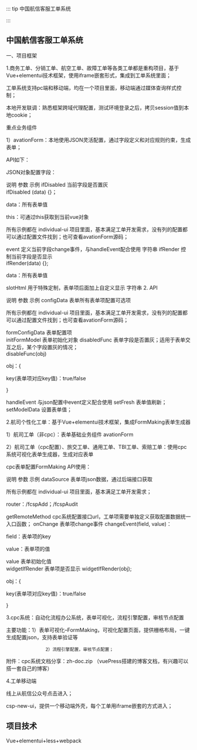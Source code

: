 ::: tip
 中国航信客服工单系统

:::




## 中国航信客服工单系统

一、项目框架

1.商务工单、分销工单、航空工单、故障工单等各类工单都是重构项目，基于Vue+elementui技术框架，使用iframe嵌套形式，集成到工单系统里面；

工单系统支持pc端和移动端，均在一个项目里面，移动端通过媒体查询样式控制；

本地开发联调：熟悉框架跨域代理配置，测试环境登录之后，拷贝session值到本地cookie；

重点业务组件

1）avationForm：本地使用JSON灵活配置，通过字段定义和对应规则约束，生成表单；

API如下：

JSON对象配置字段：

说明	参数	示例
ifDisabled	当前字段是否置灰	
ifDisabled (data) {}；

data：所有表单值

this：可通过this获取到当前vue对象





所有示例都在 individual-ui 项目里面，基本满足工单开发需求，没有列的配置都可以通过配置文件找到；也可查看avationForm源码；

event	定义当前字段change事件，与handleEvent配合使用	字符串
ifRender	控制当前字段是否显示	
ifRender(data) {};

data：所有表单值

slotHtml	用于特殊定制，表单项后面加上自定义显示	字符串
     2. API


说明	参数	示例
configData	表单所有表单项配置可选项	







所有示例都在 individual-ui 项目里面，基本满足工单开发需求，没有列的配置都可以通过配置文件找到；也可查看avationForm源码；

formConfigData	表单配置项	
initFormModel	表单初始化对象	
disabledFunc	表单字段是否置灰；适用于表单交互之后，某个字段置灰的情况；	
disableFunc(obj)

obj：{

   key(表单项对应key值)：true/false

}

handleEvent	与json配置中event定义配合使用	
setFresh	表单值刷新；	
setModelData	设置表单值；	


2.航司个性化工单：基于Vue+elementui技术框架，集成FormMaking表单生成器

1）航司工单（非cpc）：表单基础业务组件 avationForm

2）航司工单（cpc配置）、旅交工单、通用工单、TBI工单、索赔工单：使用cpc系统可视化表单生成器，生成对应表单

cpc表单配置FormMaking API使用：


说明	参数	示例
dataSource	表单项json数据，通过后端接口获取	




所有示例都在 individual-ui 项目里面，基本满足工单开发需求；

router：/fcspAdd；/fcspAudit

getRemoteMethod	cpc系统配置接口url，工单项需要单独定义获取配置数据统一入口函数；	
onChange	表单项change事件	
changeEvent(field, value)：

field：表单项的key

value：表单项的值

value	表单初始化值	
widgetIfRender	表单项是否显示	
widgetIfRender(obj);

obj：{

   key(表单项对应key值)：true/false

}



3.cpc系统：自动化流程办公系统，表单可视化，流程引擎配置，审核节点配置

主要功能：1）表单可视化–FormMaking，可视化配置页面，提供栅格布局，一键生成配置json，支持表单验证等

                   2）流程引擎配置，审核节点配置；

附件：cpc系统文档分享：zh-doc.zip  （vuePress搭建的博客文档，有兴趣可以搭一套自己的博客）



4.工单移动端

线上从航信公众号点击进入；

csp-new-ui，提供一个移动端外壳，每个工单用iframe嵌套的方式进入；




## 项目技术
Vue+elementui+less+webpack